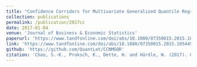 ```yaml
---
title: "Confidence Corridors for Multivariate Generalized Quantile Regression"
collection: publications
permalink: /publication/2017cc
date: 2017-01-04
venue: 'Journal of Business & Economic Statistics'
paperurl: 'https://www.tandfonline.com/doi/abs/10.1080/07350015.2015.1054493'
link: 'https://www.tandfonline.com/doi/abs/10.1080/07350015.2015.1054493'
github: 'https://github.com/QuantLet/CCNMGQR'
citation: 'Chao, S.-K., Proksch, K., Dette, H. and Härdle, W. (2017). Confidence corridors for nonparametric multivariate generalized quantile regression. <em>Journal of Business and Economic Statistics</em>, 35(1): 70-85.'
---
```

